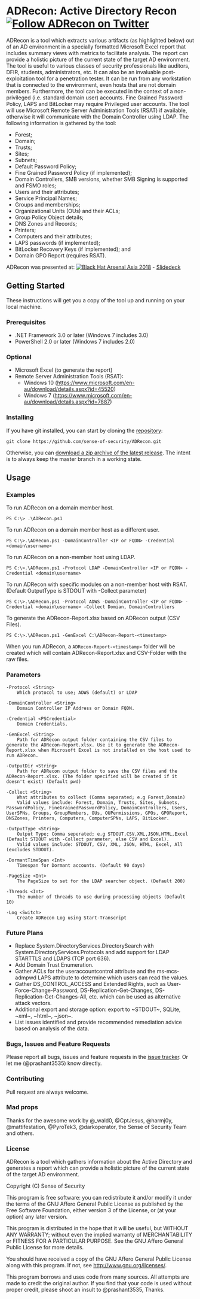 # ADRecon: Active Directory Recon [![Follow ADRecon on Twitter](https://img.shields.io/twitter/follow/ad_recon.svg?style=social&label=Follow%20%40ad_recon)](https://twitter.com/intent/user?screen_name=ad_recon "Follow ADRecon on Twitter")

ADRecon is a tool which extracts various artifacts (as highlighted below) out of an AD environment in a specially formatted Microsoft Excel report that includes summary views with metrics to facilitate analysis.
The report can provide a holistic picture of the current state of the target AD environment.
The tool is useful to various classes of security professionals like auditors, DFIR, students, administrators, etc. It can also be an invaluable post-exploitation tool for a penetration tester.
It can be run from any workstation that is connected to the environment, even hosts that are not domain members. Furthermore, the tool can be executed in the context of a non-privileged (i.e. standard domain user) accounts. Fine Grained Password Policy, LAPS and BitLocker may require Privileged user accounts.
The tool will use Microsoft Remote Server Administration Tools (RSAT) if available, otherwise it will communicate with the Domain Controller using LDAP.
The following information is gathered by the tool:

- Forest;
- Domain;
- Trusts;
- Sites;
- Subnets;
- Default Password Policy;
- Fine Grained Password Policy (if implemented);
- Domain Controllers, SMB versions, whether SMB Signing is supported and FSMO roles;
- Users and their attributes;
- Service Principal Names;
- Groups and memberships;
- Organizational Units (OUs) and their ACLs;
- Group Policy Object details;
- DNS Zones and Records;
- Printers;
- Computers and their attributes;
- LAPS passwords (if implemented);
- BitLocker Recovery Keys (if implemented); and
- Domain GPO Report (requires RSAT).

ADRecon was presented at: [![Black Hat Arsenal Asia 2018](https://github.com/toolswatch/badges/blob/master/arsenal/asia/2018.svg)](https://www.blackhat.com/asia-18/arsenal.html#adrecon-active-directory-recon) - [Slidedeck](https://www.slideshare.net/prashant3535/adrecon-bh-asia-2018-arsenal-presentation)

## Getting Started

These instructions will get you a copy of the tool up and running on your local machine.

### Prerequisites

- .NET Framework 3.0 or later (Windows 7 includes 3.0)
- PowerShell 2.0 or later (Windows 7 includes 2.0)

### Optional

- Microsoft Excel (to generate the report)
- Remote Server Administration Tools (RSAT):
  - Windows 10 (https://www.microsoft.com/en-au/download/details.aspx?id=45520)
  - Windows 7 (https://www.microsoft.com/en-au/download/details.aspx?id=7887)

### Installing

If you have git installed, you can start by cloning the [repository](https://github.com/sense-of-security/ADRecon/):

```
git clone https://github.com/sense-of-security/ADRecon.git
```

Otherwise, you can [download a zip archive of the latest release](https://github.com/sense-of-security/ADRecon/archive/master.zip). The intent is to always keep the master branch in a working state.

## Usage

### Examples

To run ADRecon on a domain member host.

```
PS C:\> .\ADRecon.ps1
```

To run ADRecon on a domain member host as a different user.

```
PS C:\>.\ADRecon.ps1 -DomainController <IP or FQDN> -Credential <domain\username>
```

To run ADRecon on a non-member host using LDAP.

```
PS C:\>.\ADRecon.ps1 -Protocol LDAP -DomainController <IP or FQDN> -Credential <domain\username>
```

To run ADRecon with specific modules on a non-member host with RSAT. (Default OutputType is STDOUT with -Collect parameter)

```
PS C:\>.\ADRecon.ps1 -Protocol ADWS -DomainController <IP or FQDN> -Credential <domain\username> -Collect Domian, DomainControllers
```

To generate the ADRecon-Report.xlsx based on ADRecon output (CSV Files).

```
PS C:\>.\ADRecon.ps1 -GenExcel C:\ADRecon-Report-<timestamp>
```

When you run ADRecon, a `ADRecon-Report-<timestamp>` folder will be created which will contain ADRecon-Report.xlsx and CSV-Folder with the raw files.

### Parameters

```
-Protocol <String>
    Which protocol to use; ADWS (default) or LDAP

-DomainController <String>
    Domain Controller IP Address or Domain FQDN.

-Credential <PSCredential>
    Domain Credentials.

-GenExcel <String>
    Path for ADRecon output folder containing the CSV files to generate the ADRecon-Report.xlsx. Use it to generate the ADRecon-Report.xlsx when Microsoft Excel is not installed on the host used to run ADRecon.

-OutputDir <String>
    Path for ADRecon output folder to save the CSV files and the ADRecon-Report.xlsx. (The folder specified will be created if it doesn't exist) (Default pwd)

-Collect <String>
    What attributes to collect (Comma separated; e.g Forest,Domain)
    Valid values include: Forest, Domain, Trusts, Sites, Subnets, PasswordPolicy, FineGrainedPasswordPolicy, DomainControllers, Users, UserSPNs, Groups, GroupMembers, OUs, OUPermissions, GPOs, GPOReport, DNSZones, Printers, Computers, ComputerSPNs, LAPS, BitLocker.

-OutputType <String>
    Output Type; Comma seperated; e.g STDOUT,CSV,XML,JSON,HTML,Excel (Default STDOUT with -Collect parameter, else CSV and Excel).
    Valid values include: STDOUT, CSV, XML, JSON, HTML, Excel, All (excludes STDOUT).

-DormantTimeSpan <Int>
    Timespan for Dormant accounts. (Default 90 days)

-PageSize <Int>
    The PageSize to set for the LDAP searcher object. (Default 200)

-Threads <Int>
    The number of threads to use during processing objects (Default 10)

-Log <Switch>
    Create ADRecon Log using Start-Transcript
```

### Future Plans

- Replace System.DirectoryServices.DirectorySearch with System.DirectoryServices.Protocols and add support for LDAP STARTTLS and LDAPS (TCP port 636).
- Add Domain Trust Enumeration.
- Gather ACLs for the useraccountcontrol attribute and the ms-mcs-admpwd LAPS attribute to determine which users can read the values.
- Gather DS_CONTROL_ACCESS and Extended Rights, such as User-Force-Change-Password, DS-Replication-Get-Changes, DS-Replication-Get-Changes-All, etc. which can be used as alternative attack vectors.
- Additional export and storage option: export to ~STDOUT~, SQLite, ~xml~, ~html~, ~json~.
- List issues identified and provide recommended remediation advice based on analysis of the data.

### Bugs, Issues and Feature Requests

Please report all bugs, issues and feature requests in the [issue tracker](https://github.com/sense-of-security/ADRecon/issues). Or let me (@prashant3535) know directly.

### Contributing

Pull request are always welcome.

### Mad props

Thanks for the awesome work by @_wald0, @CptJesus, @harmj0y, @mattifestation, @PyroTek3, @darkoperator, the Sense of Security Team and others.

### License

ADRecon is a tool which gathers information about the Active Directory and generates a report which can provide a holistic picture of the current state of the target AD environment.

Copyright (C) Sense of Security

This program is free software: you can redistribute it and/or modify it under the terms of the GNU Affero General Public License as published by the Free Software Foundation, either version 3 of the License, or (at your option) any later version.

This program is distributed in the hope that it will be useful, but WITHOUT ANY WARRANTY; without even the implied warranty of MERCHANTABILITY or FITNESS FOR A PARTICULAR PURPOSE. See the GNU Affero General Public License for more details.

You should have received a copy of the GNU Affero General Public License along with this program. If not, see http://www.gnu.org/licenses/.

This program borrows and uses code from many sources. All attempts are made to credit the original author. If you find that your code is used without proper credit, please shoot an insult to @prashant3535, Thanks.
